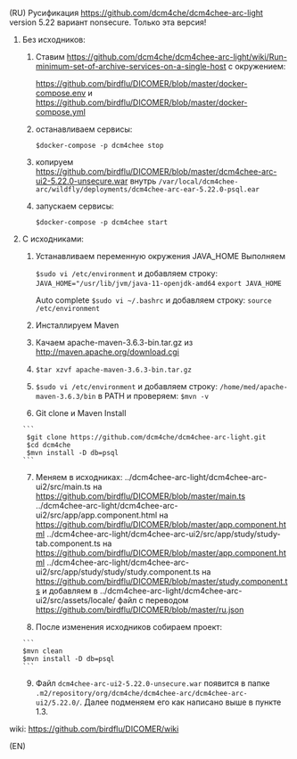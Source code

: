 (RU)
Русификация https://github.com/dcm4che/dcm4chee-arc-light version 5.22 вариант nonsecure. 
Только эта версия!

1. Без исходников:

     1. Ставим https://github.com/dcm4che/dcm4chee-arc-light/wiki/Run-minimum-set-of-archive-services-on-a-single-host с окружением:

        https://github.com/birdflu/DICOMER/blob/master/docker-compose.env и https://github.com/birdflu/DICOMER/blob/master/docker-compose.yml

      2. останавливаем сервисы:

         `$docker-compose -p dcm4chee stop`

      3. копируем https://github.com/birdflu/DICOMER/blob/master/dcm4chee-arc-ui2-5.22.0-unsecure.war внутрь `/var/local/dcm4chee-arc/wildfly/deployments/dcm4chee-arc-ear-5.22.0-psql.ear`

      4. запускаем сервисы:

         `$docker-compose -p dcm4chee start`

2. С исходниками:

     1. Устанавливаем переменную окружения JAVA_HOME
     	Выполняем
     	
     	`$sudo vi /etc/environment`
     	и добавляем строку:
     `JAVA_HOME="/usr/lib/jvm/java-11-openjdk-amd64`
     `export JAVA_HOME`

     	Auto complete
     	`$sudo vi ~/.bashrc`
     	и добавляем строку:
     	`source /etc/environment`
     	
     2. Инсталлируем Maven

     3. Качаем apache-maven-3.6.3-bin.tar.gz из http://maven.apache.org/download.cgi

     4. `$tar xzvf apache-maven-3.6.3-bin.tar.gz`

     5. `$sudo vi /etc/environment`
         и добавляем строку: 
           	`/home/med/apache-maven-3.6.3/bin` в PATH
         и проверяем: 
           	`$mvn -v`

     6. Git clone и Maven Install

       ```
       	$git clone https://github.com/dcm4che/dcm4chee-arc-light.git
       	$cd dcm4che
       	$mvn install -D db=psql
       ```

     7. Меняем в исходниках:
         ../dcm4chee-arc-light/dcm4chee-arc-ui2/src/main.ts
         на https://github.com/birdflu/DICOMER/blob/master/main.ts
         ../dcm4chee-arc-light/dcm4chee-arc-ui2/src/app/app.component.html
         на https://github.com/birdflu/DICOMER/blob/master/app.component.html
         ../dcm4chee-arc-light/dcm4chee-arc-ui2/src/app/study/study-tab.component.ts на https://github.com/birdflu/DICOMER/blob/master/app.component.html
         ../dcm4chee-arc-light/dcm4chee-arc-ui2/src/app/study/study/study.component.ts на https://github.com/birdflu/DICOMER/blob/master/study.component.ts
         и добавляем в 
         ../dcm4chee-arc-light/dcm4chee-arc-ui2/src/assets/locale/ файл с переводом https://github.com/birdflu/DICOMER/blob/master/ru.json

     8. После изменения исходников собираем проект:

       ```
       $mvn clean
       $mvn install -D db=psql
       ```

     9. Файл `dcm4chee-arc-ui2-5.22.0-unsecure.war` появится в папке `.m2/repository/org/dcm4che/dcm4chee-arc/dcm4chee-arc-ui2/5.22.0/`. Далее подменяем его как написано выше в пункте 1.3.

wiki: https://github.com/birdflu/DICOMER/wiki

(EN)

